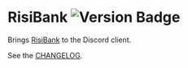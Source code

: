 # RisiBank ![Version Badge](https://img.shields.io/badge/version-4.1.0-blue)

Brings [RisiBank](https://risibank.fr/) to the Discord client.

See the [CHANGELOG](CHANGELOG.md).
